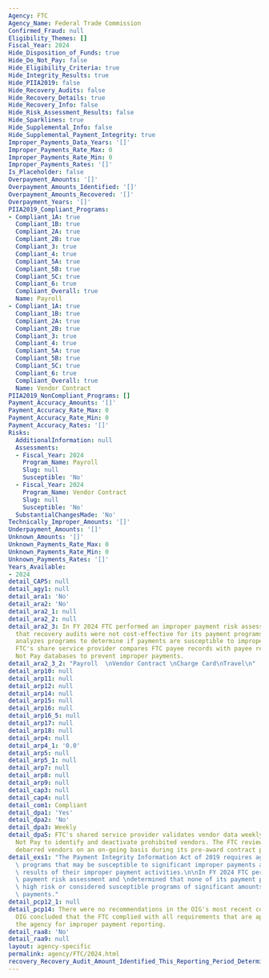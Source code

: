 ```yaml
---
Agency: FTC
Agency_Name: Federal Trade Commission
Confirmed_Fraud: null
Eligibility_Themes: []
Fiscal_Year: 2024
Hide_Disposition_of_Funds: true
Hide_Do_Not_Pay: false
Hide_Eligibility_Criteria: true
Hide_Integrity_Results: true
Hide_PIIA2019: false
Hide_Recovery_Audits: false
Hide_Recovery_Details: true
Hide_Recovery_Info: false
Hide_Risk_Assessment_Results: false
Hide_Sparklines: true
Hide_Supplemental_Info: false
Hide_Supplemental_Payment_Integrity: true
Improper_Payments_Data_Years: '[]'
Improper_Payments_Rate_Max: 0
Improper_Payments_Rate_Min: 0
Improper_Payments_Rates: '[]'
Is_Placeholder: false
Overpayment_Amounts: '[]'
Overpayment_Amounts_Identified: '[]'
Overpayment_Amounts_Recovered: '[]'
Overpayment_Years: '[]'
PIIA2019_Compliant_Programs:
- Compliant_1A: true
  Compliant_1B: true
  Compliant_2A: true
  Compliant_2B: true
  Compliant_3: true
  Compliant_4: true
  Compliant_5A: true
  Compliant_5B: true
  Compliant_5C: true
  Compliant_6: true
  Compliant_Overall: true
  Name: Payroll
- Compliant_1A: true
  Compliant_1B: true
  Compliant_2A: true
  Compliant_2B: true
  Compliant_3: true
  Compliant_4: true
  Compliant_5A: true
  Compliant_5B: true
  Compliant_5C: true
  Compliant_6: true
  Compliant_Overall: true
  Name: Vendor Contract
PIIA2019_NonCompliant_Programs: []
Payment_Accuracy_Amounts: '[]'
Payment_Accuracy_Rate_Max: 0
Payment_Accuracy_Rate_Min: 0
Payment_Accuracy_Rates: '[]'
Risks:
  AdditionalInformation: null
  Assessments:
  - Fiscal_Year: 2024
    Program_Name: Payroll
    Slug: null
    Susceptible: 'No'
  - Fiscal_Year: 2024
    Program_Name: Vendor Contract
    Slug: null
    Susceptible: 'No'
  SubstantialChangesMade: 'No'
Technically_Improper_Amounts: '[]'
Underpayment_Amounts: '[]'
Unknown_Amounts: '[]'
Unknown_Payments_Rate_Max: 0
Unknown_Payments_Rate_Min: 0
Unknown_Payments_Rates: '[]'
Years_Available:
- 2024
detail_CAP5: null
detail_agy1: null
detail_ara1: 'No'
detail_ara2: 'No'
detail_ara2_1: null
detail_ara2_2: null
detail_ara2_3: In FY 2024 FTC performed an improper payment risk assessment and concluded
  that recovery audits were not cost-effective for its payment programs.  The FTC
  analyzes programs to determine if payments are susceptible to improper payments.  The
  FTC's share service provider compares FTC payee records with payee records in Do
  Not Pay databases to prevent improper payments.
detail_ara2_3_2: "Payroll  \nVendor Contract \nCharge Card\nTravel\n"
detail_arp10: null
detail_arp11: null
detail_arp12: null
detail_arp14: null
detail_arp15: null
detail_arp16: null
detail_arp16_5: null
detail_arp17: null
detail_arp18: null
detail_arp4: null
detail_arp4_1: '0.0'
detail_arp5: null
detail_arp5_1: null
detail_arp7: null
detail_arp8: null
detail_arp9: null
detail_cap3: null
detail_cap4: null
detail_com1: Compliant
detail_dpa1: 'Yes'
detail_dpa2: 'No'
detail_dpa3: Weekly
detail_dpa5: FTC's shared service provider validates vendor data weekly against Do
  Not Pay to identify and deactivate prohibited vendors. The FTC reviews potential
  debarred vendors on an on-going basis during its pre-award contract process.
detail_exs1: "The Payment Integrity Information Act of 2019 requires agencies to identify\
  \ programs that may be susceptible to significant improper payments and report the\
  \ results of their improper payment activities.\n\nIn FY 2024 FTC performed an improper\
  \ payment risk assessment and \ndetermined that none of its payment programs are\
  \ high risk or considered susceptible programs of significant amounts of improper\
  \ payments."
detail_pcp12_1: null
detail_pcp14: There were no recommendations in the OIG's most recent compliance report.  The
  OIG concluded that the FTC complied with all requirements that are applicable to
  the agency for improper payment reporting.
detail_raa8: 'No'
detail_raa9: null
layout: agency-specific
permalink: agency/FTC/2024.html
recovery_Recovery_Audit_Amount_Identified_This_Reporting_Period_Determined_Not_Collectable_Rate: 0.0
---
```

